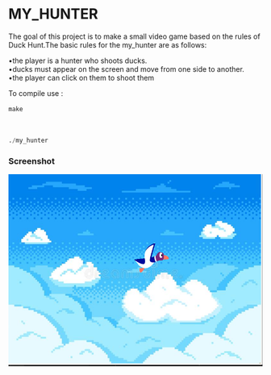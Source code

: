 <link href="../style.css" rel="stylesheet">

# MY_HUNTER

The goal of this project is to make a small video game based on the rules of Duck Hunt.The basic rules for the my_hunter are as follows:

  •the player is a hunter who shoots ducks. <br>
  •ducks must appear on the screen and move from one side to another. <br>
  •the player can click on them to shoot them <br>

To compile use : <br>

```python
make
```
<br>

```python
./my_hunter
```
### Screenshot

<!-- ![Optional Text](re/my_hunter.png) -->

<img class="screenshot"
     src="re/my_hunter.png"
     raw=true
     alt="screenshoot"
     style="margin-right: 100px;"
/>
